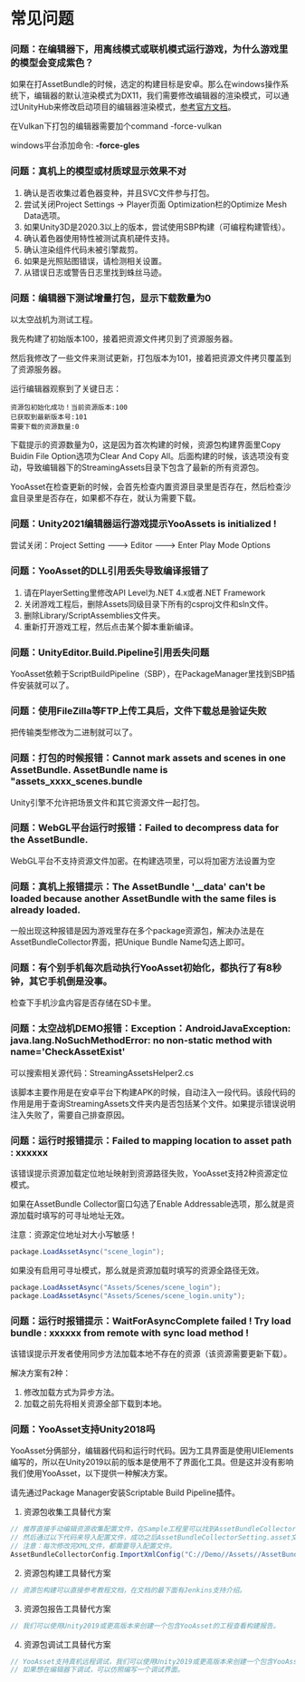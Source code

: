 # 常见问题

### 问题：在编辑器下，用离线模式或联机模式运行游戏，为什么游戏里的模型会变成紫色？

如果在打AssetBundle的时候，选定的构建目标是安卓。那么在windows操作系统下，编辑器的默认渲染模式为DX11，我们需要修改编辑器的渲染模式，可以通过UnityHub来修改启动项目的编辑器渲染模式，[参考官方文档](https://docs.unity3d.com/cn/2019.4/Manual/CommandLineArguments.html)。

在Vulkan下打包的编辑器需要加个command -force-vulkan

windows平台添加命令: **-force-gles**

### 问题：真机上的模型或材质球显示效果不对

1. 确认是否收集过着色器变种，并且SVC文件参与打包。
2. 尝试关闭Project Settings -> Player页面 Optimization栏的Optimize Mesh Data选项。
3. 如果Unity3D是2020.3以上的版本，尝试使用SBP构建（可编程构建管线）。
4. 确认着色器使用特性被测试真机硬件支持。
5. 确认渲染组件代码未被引擎裁剪。
6. 如果是光照贴图错误，请检测相关设置。
7. 从错误日志或警告日志里找到蛛丝马迹。

### 问题：编辑器下测试增量打包，显示下载数量为0

以太空战机为测试工程。

我先构建了初始版本100，接着把资源文件拷贝到了资源服务器。

然后我修改了一些文件来测试更新，打包版本为101，接着把资源文件拷贝覆盖到了资源服务器。

运行编辑器观察到了关键日志：

```
资源包初始化成功！当前资源版本:100
已获取到最新版本号:101
需要下载的资源数量:0
```

下载提示的资源数量为0，这是因为首次构建的时候，资源包构建界面里Copy Buidin File Option选项为Clear And Copy All。后面构建的时候，该选项没有变动，导致编辑器下的StreamingAssets目录下包含了最新的所有资源包。

YooAsset在检查更新的时候，会首先检查内置资源目录里是否存在，然后检查沙盒目录里是否存在，如果都不存在，就认为需要下载。

### 问题：Unity2021编辑器运行游戏提示YooAssets is initialized !

尝试关闭：Project Setting ---> Editor ---> Enter Play Mode Options

### 问题：YooAsset的DLL引用丢失导致编译报错了

1. 请在PlayerSetting里修改API Level为.NET 4.x或者.NET Framework
2. 关闭游戏工程后，删除Assets同级目录下所有的csproj文件和sln文件。
3. 删除Library/ScriptAssemblies文件夹。
4. 重新打开游戏工程，然后点击某个脚本重新编译。

### 问题：UnityEditor.Build.Pipeline引用丢失问题

YooAsset依赖于ScriptBuildPipeline（SBP），在PackageManager里找到SBP插件安装就可以了。

### 问题：使用FileZilla等FTP上传工具后，文件下载总是验证失败

把传输类型修改为二进制就可以了。

### 问题：打包的时候报错：Cannot mark assets and scenes in one AssetBundle. AssetBundle name is "assets_xxxx_scenes.bundle

Unity引擎不允许把场景文件和其它资源文件一起打包。

### 问题：WebGL平台运行时报错：Failed to decompress data for the AssetBundle.

WebGL平台不支持资源文件加密。在构建选项里，可以将加密方法设置为空

### 问题：真机上报错提示：The AssetBundle '__data' can't be loaded because another AssetBundle with the same files is already loaded.

一般出现这种报错是因为游戏里存在多个package资源包，解决办法是在AssetBundleCollector界面，把Unique Bundle Name勾选上即可。

### 问题：有个别手机每次启动执行YooAsset初始化，都执行了有8秒钟，其它手机倒是没事。

检查下手机沙盒内容是否存储在SD卡里。

### 问题：太空战机DEMO报错：Exception：AndroidJavaException: java.lang.NoSuchMethodError: no non-static method with name='CheckAssetExist' 

可以搜索相关源代码：StreamingAssetsHelper2.cs 

该脚本主要作用是在安卓平台下构建APK的时候，自动注入一段代码。该段代码的作用是用于查询StreamingAssets文件夹内是否包括某个文件。如果提示错误说明注入失败了，需要自己排查原因。

### 问题：运行时报错提示：Failed to mapping location to asset path : xxxxxx

该错误提示资源加载定位地址映射到资源路径失败，YooAsset支持2种资源定位模式。

如果在AssetBundle Collector窗口勾选了Enable Addressable选项，那么就是资源加载时填写的可寻址地址无效。

注意：资源定位地址对大小写敏感！

```csharp
package.LoadAssetAsync("scene_login");
```

如果没有启用可寻址模式，那么就是资源加载时填写的资源全路径无效。

```csharp
package.LoadAssetAsync("Assets/Scenes/scene_login");
package.LoadAssetAsync("Assets/Scenes/scene_login.unity");
```

### 问题：运行时报错提示：WaitForAsyncComplete failed ! Try load bundle : xxxxxx from remote with sync load method !

该错误提示开发者使用同步方法加载本地不存在的资源（该资源需要更新下载）。

解决方案有2种：

1. 修改加载方式为异步方法。
2. 加载之前先将相关资源全部下载到本地。

### 问题：YooAsset支持Unity2018吗

YooAsset分俩部分，编辑器代码和运行时代码。因为工具界面是使用UIElements编写的，所以在Unity2019以前的版本是使用不了界面化工具。但是这并没有影响我们使用YooAsset，以下提供一种解决方案。

请先通过Package Manager安装Scriptable Build Pipeline插件。

1. 资源包收集工具替代方案

````csharp
// 推荐直接手动编辑资源收集配置文件，在Sample工程里可以找到AssetBundleCollectorConfig.xml的文件，我们直接拿过来做模板。
// 然后通过以下代码来导入配置文件，成功之后AssetBundleCollectorSetting.asset文件会被刷新，就可以运行游戏了。
// 注意：每次修改完XML文件，都需要导入配置文件。
AssetBundleCollectorConfig.ImportXmlConfig("C://Demo//Assets//AssetBundleCollectorConfig.xml");
````

2. 资源包构建工具替代方案

````csharp
// 资源包构建可以直接参考教程文档，在文档的最下面有Jenkins支持介绍。
````

3. 资源包报告工具替代方案

````csharp
// 我们可以使用Unity2019或更高版本来创建一个包含YooAsset的工程查看构建报告。
````

4. 资源包调试工具替代方案

````csharp
// YooAsset支持真机远程调试，我们可以使用Unity2019或更高版本来创建一个包含YooAsset的工程调试。
// 如果想在编辑器下调试，可以仿照编写一个调试界面。
````

